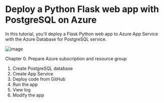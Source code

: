 # Deploy a Python Flask web app with PostgreSQL on Azure

In this tutorial, you'll deploy a Flask Python web app to Azure App Service with the Azure Database for PostgreSQL service.

![image](https://github.com/noppadol78/bootcathon-app-service/assets/22000000/0e835153-f770-4448-8078-2e8e6b99ced5)

Chapter
  0. Prepare Azure subscription and resource group
  1. Create PostgreSQL database
  2. Create App Service
  3. Deploy code from GitHub
  4. Run the app
  5. View log
  6. Modify the app
